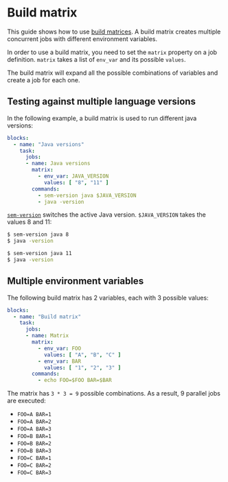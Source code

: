 Build matrix
============

This guide shows how to use 
[build matrices](https://docs.semaphoreci.com/article/50-pipeline-yaml#matrix).
A build matrix creates multiple concurrent jobs 
with different environment variables.

In order to use a build matrix, you need to set the `matrix` property on
a job definition. `matrix` takes a list of `env_var` and its possible
`values`.

The build matrix will expand all the possible combinations of variables
and create a job for each one.

Testing against multiple language versions
------------------------------------------

In the following example, a build matrix is used to run different java
versions:

``` yaml
blocks:
  - name: "Java versions"
    task:
      jobs:
      - name: Java versions
        matrix:
          - env_var: JAVA_VERSION
            values: [ "8", "11" ]
        commands:
          - sem-version java $JAVA_VERSION
          - java -version
```

[`sem-version`](https://docs.semaphoreci.com/article/54-toolbox-reference#sem-version)
switches the active Java version.
`$JAVA_VERSION` takes the values 8 and 11:

``` bash
$ sem-version java 8
$ java -version
```

``` bash
$ sem-version java 11
$ java -version
```

Multiple environment variables
------------------------------

The following build matrix has 2 variables, each with 3 possible values:

``` yaml
blocks:
  - name: "Build matrix"
    task:
      jobs:
      - name: Matrix
        matrix:
          - env_var: FOO
            values: [ "A", "B", "C" ]
          - env_var: BAR
            values: [ "1", "2", "3" ]
        commands:
          - echo FOO=$FOO BAR=$BAR
```

The matrix has `3 * 3 = 9` possible combinations. As a result, 9
parallel jobs are executed:

-   `FOO=A BAR=1`
-   `FOO=A BAR=2`
-   `FOO=A BAR=3`
-   `FOO=B BAR=1`
-   `FOO=B BAR=2`
-   `FOO=B BAR=3`
-   `FOO=C BAR=1`
-   `FOO=C BAR=2`
-   `FOO=C BAR=3`
